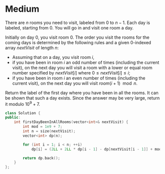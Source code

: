 # Medium

There are $n$ rooms you need to visit, labeled from $0$ to $n - 1$. Each day is labeled, starting from $0$. You will go in and visit one room a day.

Initially on day $0$, you visit room $0$. The order you visit the rooms for the coming days is determined by the following rules and a given 0-indexed array $nextVisit$ of length $n$:

- Assuming that on a day, you visit room $i$,
- if you have been in room $i$ an odd number of times (including the current visit), on the next day you will visit a room with a lower or equal room number specified by $nextVisit[i]$ where $0 \leq nextVisit[i] \leq i$;
- if you have been in room $i$ an even number of times (including the current visit), on the next day you will visit $room (i + 1) \mod n$.

Return the label of the first day where you have been in all the rooms. It can be shown that such a day exists. Since the answer may be very large, return it modulo $10^9 + 7$.

```cpp
class Solution {
public:
    int firstDayBeenInAllRooms(vector<int>& nextVisit) {
        int mod = 1e9 + 7;
        int n = size(nextVisit);
        vector<int> dp(n);

        for (int i = 1; i < n; ++i)
            dp[i] = (2LL + 2LL * dp[i - 1] - dp[nextVisit[i - 1]] + mod) % mod;

        return dp.back();
    }
};
```
